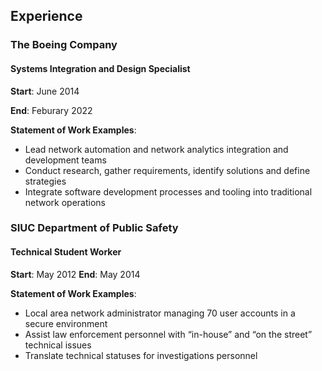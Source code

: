 ## Experience

### The Boeing Company

#### Systems Integration and Design Specialist

**Start**: June 2014

**End**: Feburary 2022

**Statement of Work Examples**:

  - Lead network automation and network
    analytics integration and development teams
  - Conduct research, gather requirements,
    identify solutions and define strategies
  - Integrate software development processes
    and tooling into traditional network operations
    
    
### SIUC Department of Public Safety

#### Technical Student Worker

**Start**: May 2012     **End**: May 2014

**Statement of Work Examples**:

  - Local area network administrator managing
    70 user accounts in a secure environment
  - Assist law enforcement personnel with
    “in-house” and “on the street” technical issues
  - Translate technical statuses for
    investigations personnel
